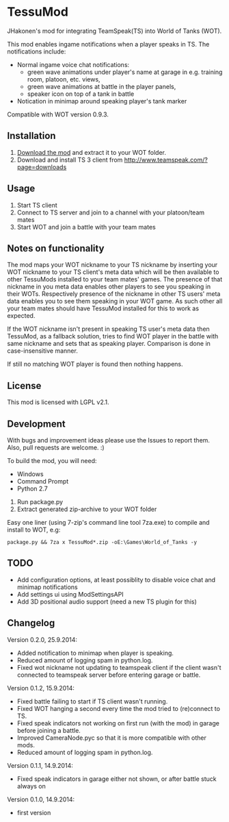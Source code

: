 TessuMod
========

JHakonen's mod for integrating TeamSpeak(TS) into World of Tanks (WOT).

This mod enables ingame notifications when a player speaks in TS. The notifications include:
- Normal ingame voice chat notifications:
  - green wave animations under player's name at garage in e.g. training room, platoon, etc. views,
  - green wave animations at battle in the player panels,
  - speaker icon on top of a tank in battle
- Notication in minimap around speaking player's tank marker

Compatible with WOT version 0.9.3. 

Installation
------------
1. [Download the mod](http://db.orangedox.com/8l7QaCJfd3apFp3KrA/TessuMod-0.2.0.zip) and extract it to your WOT folder.
2. Download and install TS 3 client from http://www.teamspeak.com/?page=downloads

Usage
-----
1. Start TS client
2. Connect to TS server and join to a channel with your platoon/team mates
3. Start WOT and join a battle with your team mates

Notes on functionality
----------------------
The mod maps your WOT nickname to your TS nickname by inserting your WOT nickname to your TS client's meta data which will be then available to other TessuMods installed to your team mates' games. The presence of that nickname in you meta data enables other players to see you speaking in their WOTs. Respectively presence of the nickname in other TS users' meta data enables you to see them speaking in your WOT game. As such other all your team mates should have TessuMod installed for this to work as expected.

If the WOT nickname isn't present in speaking TS user's meta data then TessuMod, as a fallback solution, tries to find WOT player in the battle with same nickname and sets that as speaking player. Comparison is done in case-insensitive manner.

If still no matching WOT player is found then nothing happens.

License
-------
This mod is licensed with LGPL v2.1.

Development
-----------
With bugs and improvement ideas please use the Issues to report them.
Also, pull requests are welcome. :)

To build the mod, you will need:
 * Windows
 * Command Prompt
 * Python 2.7

1. Run package.py
2. Extract generated zip-archive to your WOT folder

Easy one liner (using 7-zip's command line tool 7za.exe) to compile and install to WOT, e.g:

    package.py && 7za x TessuMod*.zip -oE:\Games\World_of_Tanks -y

TODO
----
- Add configuration options, at least possiblity to disable voice chat and minimap notifications
- Add settings ui using ModSettingsAPI
- Add 3D positional audio support (need a new TS plugin for this)

Changelog
---------
Version 0.2.0, 25.9.2014:
- Added notification to minimap when player is speaking.
- Reduced amount of logging spam in python.log.
- Fixed wot nickname not updating to teamspeak client if the client wasn't connected to teamspeak server before entering garage or battle.

Version 0.1.2, 15.9.2014:
- Fixed battle failing to start if TS client wasn't running.
- Fixed WOT hanging a second every time the mod tried to (re)connect to TS.
- Fixed speak indicators not working on first run (with the mod) in garage before joining a battle.
- Improved CameraNode.pyc so that it is more compatible with other mods.
- Reduced amount of logging spam in python.log.

Version 0.1.1, 14.9.2014:
- Fixed speak indicators in garage either not shown, or after battle stuck always on

Version 0.1.0, 14.9.2014:
- first version

